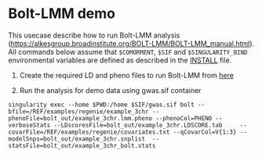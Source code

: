 # Bolt-LMM demo

This usecase describe how to run Bolt-LMM analysis (<https://alkesgroup.broadinstitute.org/BOLT-LMM/BOLT-LMM_manual.html>). All commands below assume that ``$COMORMENT``, ``$SIF`` and ``$SINGULARITY_BIND`` environmental variables are defined as described in the [INSTALL](../INSTALL.md) file.

1. Create the required LD and pheno files to run Bolt-LMM from [here](https://github.com/comorment/containers/tree/main/reference/examples/boltlmm)

2. Run the analysis for demo data using gwas.sif container

```
singularity exec --home $PWD:/home $SIF/gwas.sif bolt --bfile=/REF/examples/regenie/example_3chr --phenoFile=bolt_out/example_3chr.lmm.pheno --phenoCol=PHENO --verboseStats --LDscoresFile=bolt_out/example_3chr.LDSCORE.tab     --covarFile=/REF/examples/regenie/covariates.txt --qCovarCol=V{1:3} --modelSnps=bolt_out/example_3chr.snplist  --statsFile=bolt_out/example_3chr_bolt.stats

```

